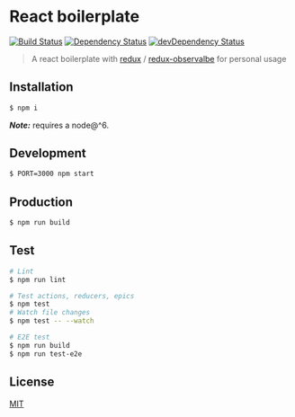 # React boilerplate

[![Build Status](https://travis-ci.org/jhen0409/react-boilerplate.svg?branch=master)](https://travis-ci.org/jhen0409/react-boilerplate)
[![Dependency Status](https://david-dm.org/jhen0409/react-boilerplate.svg)](https://david-dm.org/jhen0409/react-boilerplate)
[![devDependency Status](https://david-dm.org/jhen0409/react-boilerplate/dev-status.svg)](https://david-dm.org/jhen0409/react-boilerplate?type=dev)

> A react boilerplate with [redux](https://github.com/reactjs/redux) / [redux-observalbe](https://github.com/redux-observable/redux-observable) for personal usage

## Installation

```bash
$ npm i
```

__*Note:*__ requires a node@^6.

## Development

```bash
$ PORT=3000 npm start
```

## Production

```bash
$ npm run build
```

## Test

```bash
# Lint
$ npm run lint

# Test actions, reducers, epics
$ npm test
# Watch file changes
$ npm test -- --watch

# E2E test
$ npm run build
$ npm run test-e2e
```

## License

[MIT](LICENSE.md)
